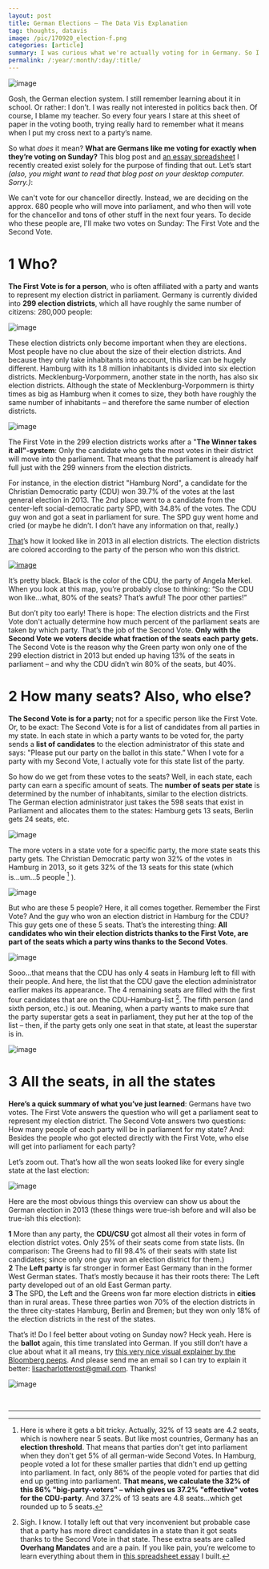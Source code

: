 ```yaml
---
layout: post
title: German Elections – The Data Vis Explanation
tag: thoughts, datavis
image: /pic/170920_election-f.png
categories: [article]
summary: I was curious what we're actually voting for in Germany. So I wrote an explainer.
permalink: /:year/:month/:day/:title/
---
```


![image](/pic/170920_election1.png)

Gosh, the German election system. I still remember learning about it in school. Or rather: I don’t. I was really not interested in politics back then. Of course, I blame my teacher. So every four years I stare at this sheet of paper in the voting booth, trying really hard to remember what it means when I put my cross next to a party’s name.

So what *does* it mean? **What are Germans like me voting for exactly when they’re voting on Sunday?** This blog post and [an essay spreadsheet](https://docs.google.com/spreadsheets/d/1KfKD50omvygNQwzuxGbJxSvkEtdMnQBOoiXtX-INNSI/edit#gid=1521048770) I recently created exist solely for the purpose of finding that out. Let’s start *(also, you might want to read that blog post on your desktop computer. Sorry.)*:

We can't vote for our chancellor directly. Instead, we are deciding on the approx. 680 people who will move into parliament, and who then will vote for the chancellor and tons of other stuff in the next four years. To decide who these people are, I'll make two votes on Sunday: The First Vote and the Second Vote.

# 1 Who?
**The First Vote is for a person**, who is often affiliated with a party and wants to represent my election district in parliament. Germany is currently divided into **299 election districts**, which all have roughly the same number of citizens: 280,000 people:

![image](/pic/170920_election4.png)

These election districts only become important when they are elections. Most people have no clue about the size of their election districts. And because they only take inhabitants into account, this size can be hugely different. Hamburg with its 1.8 million inhabitants is divided into six election districts. Mecklenburg-Vorpommern, another state in the north, has also six election districts. Although the state of Mecklenburg-Vorpommern is thirty times as big as Hamburg when it comes to size, they both have roughly the same number of inhabitants – and therefore the same number of election districts.

![image](/pic/170920_election5.svg)

The First Vote in the 299 election districts works after a "**The Winner takes it all"-system**: Only the candidate who gets the most votes in their district will move into the parliament. That means that the parliament is already half full just with the 299 winners from the election districts.

For instance, in the election district "Hamburg Nord", a candidate for the Christian Democratic party (CDU) won 39.7% of the votes at the last general election in 2013. The 2nd place went to a candidate from the center-left social-democratic party SPD, with 34.8% of the votes. The CDU guy won and got a seat in parliament for sure. The SPD guy went home and cried (or maybe he didn’t. I don’t have any information on that, really.)

[That](http://www.spiegel.de/politik/deutschland/bundestagswahl-2013-wahlergebnis-grafik-bundestag-wahlkreis-a-923496.html)’s how it looked like in 2013 in all election districts. The election districts are colored according to the party of the person who won this district.

[![image](/pic/170920_election6.png)](http://www.spiegel.de/politik/deutschland/bundestagswahl-2013-wahlergebnis-grafik-bundestag-wahlkreis-a-923496.html)

It’s pretty black. Black is the color of the CDU, the party of Angela Merkel. When you look at this map, you’re probably close to thinking: “So the CDU won like…what, 80% of the seats? That’s awful! The poor other parties!”

But don’t pity too early! There is hope: The election districts and the First Vote don't actually determine how much percent of the parliament seats are taken by which party. That’s the job of the Second Vote. **Only with the Second Vote we voters decide what fraction of the seats each party gets.** The Second Vote is the reason why the Green party won only one of the 299 election district in 2013 but ended up having 13% of the seats in parliament – and why the CDU didn’t win 80% of the seats, but 40%.

# 2 How many seats? Also, who else?
**The Second Vote is for a party**; not for a specific person like the First Vote. Or, to be exact: The Second Vote is for a list of candidates from all parties in my state. In each state in which a party wants to be voted for, the party sends a **list of candidates** to the election administrator of this state and says: "Please put our party on the ballot in this state.” When I vote for a party with my Second Vote, I actually vote for this state list of the party.

So how do we get from these votes to the seats? Well, in each state, each party can earn a specific amount of seats. The **number of seats per state** is determined by the number of inhabitants, similar to the election districts. The German election administrator just takes the 598 seats that exist in Parliament and allocates them to the states: Hamburg gets 13 seats, Berlin gets 24 seats, etc.

![image](/pic/170920_election2.png)

The more voters in a state vote for a specific party, the more state seats this party gets. The Christian Democratic party won 32% of the votes in Hamburg in 2013, so it gets 32% of the 13 seats for this state (which is...um...5 people [^1] ).

![image](/pic/170920_election8.png)

But who are these 5 people? Here, it all comes together. Remember the First Vote? And the guy who won an election district in Hamburg for the CDU? This guy gets one of these 5 seats. That’s the interesting thing: **All candidates who win their election districts thanks to the First Vote, are part of the seats which a party wins thanks to the Second Votes**.

![image](/pic/170920_election9.png)

Sooo...that means that the CDU has only 4 seats in Hamburg left to fill with their people. And here, the list that the CDU gave the election administrator earlier makes its appearance. The 4 remaining seats are filled with the first four candidates that are on the CDU-Hamburg-list [^2]. The fifth person (and sixth person, etc.) is out. Meaning, when a party wants to make sure that the party superstar gets a seat in parliament, they put her at the top of the list – then, if the party gets only one seat in that state, at least the superstar is in.

![image](/pic/170920_election10.png)


# 3 All the seats, in all the states

**Here’s a quick summary of what you’ve just learned**: Germans have two votes. The First Vote answers the question who will get a parliament seat to represent my election district. The Second Vote answers two questions: How many people of each party will be in parliament for my state? And: Besides the people who got elected directly with the First Vote, who else will get into parliament for each party?

Let’s zoom out. That’s how all the won seats looked like for every single state at the last election:

![image](/pic/170920_election3.png)

Here are the most obvious things this overview can show us about the German election in 2013 (these things were true-ish before and will also be true-ish this election):

**1**  More than any party, the **CDU/CSU** got almost all their votes in form of election district votes. Only 25% of their seats come from state lists. (In comparison: The Greens had to fill 98.4% of their seats with state list candidates; since only one guy won an election district for them.)<br>
**2** The **Left party** is far stronger in former East Germany than in the former West German states. That’s mostly because it has their roots there: The Left party developed out of an old East German party. <br>
**3** The SPD, the Left and the Greens won far more election districts in **cities** than in rural areas. These three parties won 70% of the election districts in the three city-states Hamburg, Berlin and Bremen; but they won only 18% of the election districts in the rest of the states.

That’s it! Do I feel better about voting on Sunday now? Heck yeah. Here is the **ballot** again, this time translated into German. If you still don’t have a clue about what it all means, try [this very nice visual explainer by the Bloomberg peeps](https://www.bloomberg.com/graphics/2017-how-germany-forms-government/). And please send me an email so I can try to explain it better: lisacharlotterost@gmail.com. Thanks!

![image](/pic/170920_election7.png)

<br>
<hr>

[^1]: Here is where it gets a bit tricky. Actually, 32% of 13 seats are 4.2 seats, which is nowhere near 5 seats. But like most countries, Germany has an **election threshold**. That means that parties don't get into parliament when they don't get 5% of all german-wide Second Votes. In Hamburg, people voted a lot for these smaller parties that didn't end up getting into parliament. In fact, only 86% of the people voted for parties that did end up getting into parliament. **That means, we calculate the 32% of this 86% "big-party-voters" – which gives us 37.2% "effective" votes for the CDU-party**. And 37.2% of 13 seats are 4.8 seats...which get rounded up to 5 seats.

[^2]: Sigh. I know. I totally left out that very inconvenient but probable case that a party has more direct candidates in a state than it got seats thanks to the Second Vote in that state. These extra seats are called **Overhang Mandates** and are a pain. If you like pain, you’re welcome to learn everything about them in [this spreadsheet essay](https://docs.google.com/spreadsheets/d/1KfKD50omvygNQwzuxGbJxSvkEtdMnQBOoiXtX-INNSI/edit?usp=sharing) I built.
